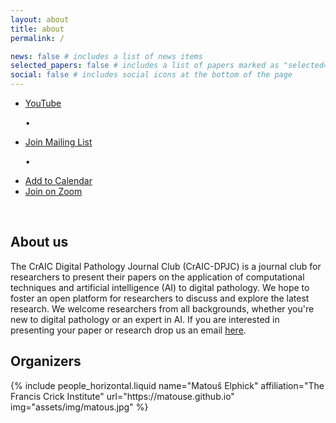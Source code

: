 ```yaml
---
layout: about
title: about
permalink: /

news: false # includes a list of news items
selected_papers: false # includes a list of papers marked as "selected={true}"
social: false # includes social icons at the bottom of the page
---
```

<div class="post">
<div class="tag-category-list">
<ul class="p-0 m-0">
    <li>
      <i class="fa-solid fa-hashtag fa-sm"></i> <a href="https://www.youtube.com/@CrAIC-DPJC">YouTube</a>
    </li>
    <p>&bull;</p>
    <li>
      <i class="fa-solid fa-hashtag fa-sm"></i> <a href="https://groups.google.com/g/craic_dpjc">Join Mailing List</a>
    </li>
    <p>&bull;</p>
    <li>
      <i class="fa-solid fa-hashtag fa-sm"></i> <a href="https://calendar.google.com/calendar/u/0?cid=NTkxMzBkZDRkOTJkY2EzN2FlY2E0MGRhMzdhMDFiYWM1MmJiOTVmMWZmYjdiOGZhYmIwNTBlMTFkMGI0MWIzMkBncm91cC5jYWxlbmRhci5nb29nbGUuY29t
    ">Add to Calendar</a>
    </li>
    <li>
      <i class="fa-solid fa-hashtag fa-sm"></i> <a href="https://crick.zoom.us/j/62801484364?pwd=nUP0drAfhMJNILcZJkGeSpr5DObAKU.1">Join on Zoom</a>
    </li>
</ul>
</div>
<br>
</div>

## About us
The CrAIC Digital Pathology Journal Club (CrAIC-DPJC) is a journal club for researchers to present their papers on the
application of computational techniques and artificial intelligence (AI) to digital pathology. We hope to foster an open 
platform for researchers to discuss and explore the latest research. We welcome researchers from all backgrounds, 
whether you're new to digital pathology or an expert in AI. If you are interested in presenting your paper 
or research drop us an email [here](matous.elphick@crick.ac.uk).

## Organizers
<div class="row row-cols-2 projects pt-3 pb-3">
  {% include people_horizontal.liquid name="Matouš Elphick" affiliation="The Francis Crick Institute" url="https://matouse.github.io" img="assets/img/matous.jpg" %}
</div>
